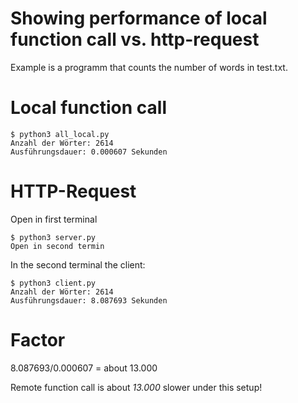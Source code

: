 # Showing performance of local function call vs. http-request
Example is a programm that counts the number of words in test.txt.
# Local function call
```
$ python3 all_local.py 
Anzahl der Wörter: 2614
Ausführungsdauer: 0.000607 Sekunden
```
# HTTP-Request
Open in first terminal 
```
$ python3 server.py
Open in second termin
```
In the second terminal the client:
```
$ python3 client.py 
Anzahl der Wörter: 2614
Ausführungsdauer: 8.087693 Sekunden
```
# Factor

8.087693/0.000607 = about 13.000

Remote function call is about *13.000* slower under this setup!